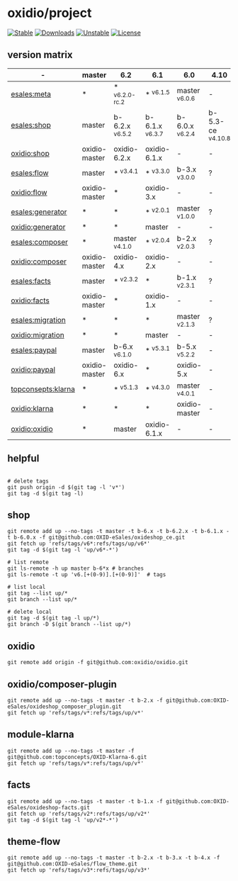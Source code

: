 # oxidio/project

[![Stable](https://poser.pugx.org/oxidio/project/version)](https://packagist.org/packages/oxidio/project)
[![Downloads](https://poser.pugx.org/oxidio/project/downloads)](https://packagist.org/packages/oxidio/project)
[![Unstable](https://poser.pugx.org/oxidio/project/v/unstable)](https://packagist.org/packages/oxidio/project)
[![License](https://poser.pugx.org/oxidio/project/license)](https://packagist.org/packages/oxidio/project)

## version matrix

| - | master | 6.2 | 6.1 | 6.0 | 4.10 |
|---|---|---|---|---|---|
| [esales:meta](https://packagist.org/packages/oxid-esales/oxideshop-metapackage-ce) | * | * <sup>v6.2.0-rc.2</sup> | * <sup>v6.1.5</sup> | master <sup>v6.0.6</sup> | - |
| [esales:shop](https://packagist.org/packages/oxid-esales/oxideshop-ce) | master | b-6.2.x <sup>v6.5.2</sup> | b-6.1.x <sup>v6.3.7</sup> | b-6.0.x <sup>v6.2.4</sup> | b-5.3-ce <sup>v4.10.8</sup> |
| [oxidio:shop](https://packagist.org/packages/oxidio/shop) | oxidio-master | oxidio-6.2.x | oxidio-6.1.x | - | - |
| [esales:flow](https://packagist.org/packages/oxid-esales/flow-theme) | master | * <sup>v3.4.1</sup> | * <sup>v3.3.0</sup> | b-3.x <sup>v3.0.0</sup> | ? |
| [oxidio:flow](https://packagist.org/packages/oxidio/theme-flow) | oxidio-master | * | oxidio-3.x | - | - |
| [esales:generator](https://packagist.org/packages/oxid-esales/oxideshop-unified-namespace-generator) | * | * | * <sup>v2.0.1</sup> | master <sup>v1.0.0</sup> | ? |
| [oxidio:generator](https://packagist.org/packages/oxidio/unified-namespace-generator) | * | * | master | - | - |
| [esales:composer](https://packagist.org/packages/oxid-esales/oxideshop-composer-plugin) | * | master <sup>v4.1.0</sup> | * <sup>v2.0.4</sup> | b-2.x <sup>v2.0.3</sup> | ? |
| [oxidio:composer](https://packagist.org/packages/oxidio/composer-plugin) | oxidio-master | oxidio-4.x | oxidio-2.x | - | - |
| [esales:facts](https://packagist.org/packages/oxid-esales/oxideshop-facts) | master | * <sup>v2.3.2</sup> | * | b-1.x <sup>v2.3.1</sup> | ? |
| [oxidio:facts](https://packagist.org/packages/oxidio/facts) | oxidio-master | * | oxidio-1.x | - | - |
| [esales:migration](https://packagist.org/packages/oxid-esales/oxideshop-doctrine-migration-wrapper) | * | * | * | master <sup>v2.1.3</sup> | ? |
| [oxidio:migration](https://packagist.org/packages/oxidio/doctrine-migration-wrapper) | * | * | master | - | - |
| [esales:paypal](https://packagist.org/packages/oxid-esales/paypal-module) | master | b-6.x <sup>v6.1.0</sup> | * <sup>v5.3.1</sup> | b-5.x <sup>v5.2.2</sup> | - |
| [oxidio:paypal](https://packagist.org/packages/oxidio/module-paypal) | oxidio-master | oxidio-6.x | * | oxidio-5.x | - |
| [topconsepts:klarna](https://packagist.org/packages/topconcepts/oxid-klarna-6) | * | * <sup>v5.1.3</sup> | * <sup>v4.3.0</sup> | master <sup>v4.0.1</sup> | - |
| [oxidio:klarna](https://packagist.org/packages/oxidio/module-klarna) | * | * | * | oxidio-master | - |
| [oxidio:oxidio](https://packagist.org/packages/oxidio/oxidio) | * | master | oxidio-6.1.x | - | - |


## helpful

```shell script

# delete tags
git push origin -d $(git tag -l 'v*')
git tag -d $(git tag -l)
```

## shop

```shell script
git remote add up --no-tags -t master -t b-6.x -t b-6.2.x -t b-6.1.x -t b-6.0.x -f git@github.com:OXID-eSales/oxideshop_ce.git
git fetch up 'refs/tags/v6*:refs/tags/up/v6*'
git tag -d $(git tag -l 'up/v6*-*')

# list remote
git ls-remote -h up master b-6*x # branches
git ls-remote -t up 'v6.[+(0-9)].[+(0-9)]'  # tags

# list local
git tag --list up/*
git branch --list up/*

# delete local
git tag -d $(git tag -l up/*)
git branch -D $(git branch --list up/*)
```

## oxidio
```shell script
git remote add origin -f git@github.com:oxidio/oxidio.git
```

## oxidio/composer-plugin
```shell script
git remote add up --no-tags -t master -t b-2.x -f git@github.com:OXID-eSales/oxideshop_composer_plugin.git
git fetch up 'refs/tags/v*:refs/tags/up/v*'
```

## module-klarna
```shell script
git remote add up --no-tags -t master -f git@github.com:topconcepts/OXID-Klarna-6.git
git fetch up 'refs/tags/v*:refs/tags/up/v*'
```

## facts
```shell script
git remote add up --no-tags -t master -t b-1.x -f git@github.com:OXID-eSales/oxideshop-facts.git
git fetch up 'refs/tags/v2*:refs/tags/up/v2*'
git tag -d $(git tag -l 'up/v2*-*')
```

## theme-flow
```shell script
git remote add up --no-tags -t master -t b-2.x -t b-3.x -t b-4.x -f git@github.com:OXID-eSales/flow_theme.git
git fetch up 'refs/tags/v3*:refs/tags/up/v3*'
```
